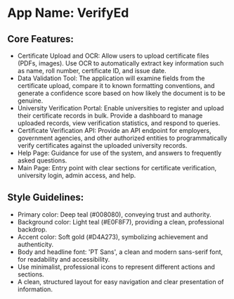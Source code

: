 # **App Name**: VerifyEd

## Core Features:

- Certificate Upload and OCR: Allow users to upload certificate files (PDFs, images). Use OCR to automatically extract key information such as name, roll number, certificate ID, and issue date.
- Data Validation Tool: The application will examine fields from the certificate upload, compare it to known formatting conventions, and generate a confidence score based on how likely the document is to be genuine.
- University Verification Portal: Enable universities to register and upload their certificate records in bulk. Provide a dashboard to manage uploaded records, view verification statistics, and respond to queries.
- Certificate Verification API: Provide an API endpoint for employers, government agencies, and other authorized entities to programmatically verify certificates against the uploaded university records.
- Help Page: Guidance for use of the system, and answers to frequently asked questions.
- Main Page: Entry point with clear sections for certificate verification, university login, admin access, and help.

## Style Guidelines:

- Primary color: Deep teal (#008080), conveying trust and authority.
- Background color: Light teal (#E0F8F7), providing a clean, professional backdrop.
- Accent color: Soft gold (#D4A273), symbolizing achievement and authenticity.
- Body and headline font: 'PT Sans', a clean and modern sans-serif font, for readability and accessibility.
- Use minimalist, professional icons to represent different actions and sections.
- A clean, structured layout for easy navigation and clear presentation of information.